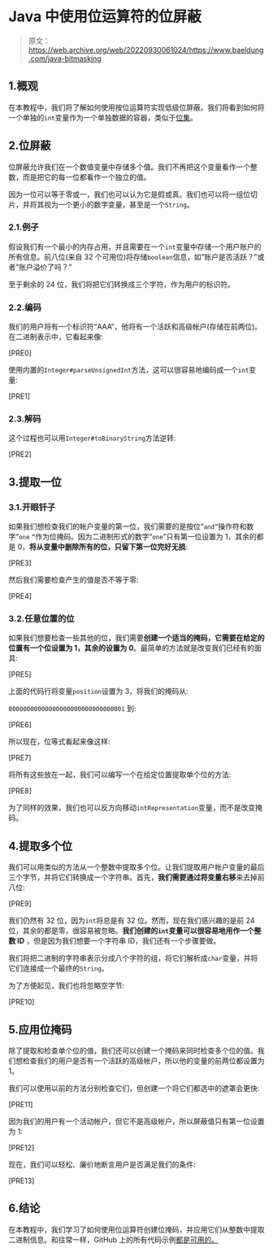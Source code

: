 # Java 中使用位运算符的位屏蔽

> 原文：<https://web.archive.org/web/20220930061024/https://www.baeldung.com/java-bitmasking>

## 1.概观

在本教程中，我们将了解如何使用按位运算符实现低级位屏蔽。我们将看到如何将一个单独的`int`变量作为一个单独数据的容器，类似于[位集](/web/20221128120651/https://www.baeldung.com/java-bitset)。

## 2.位屏蔽

位屏蔽允许我们在一个数值变量中存储多个值。我们不再把这个变量看作一个整数，而是把它的每一位都看作一个独立的值。

因为一位可以等于零或一，我们也可以认为它是假或真。我们也可以将一组位切片，并将其视为一个更小的数字变量，甚至是一个`String`。

### 2.1.例子

假设我们有一个最小的内存占用，并且需要在一个`int`变量中存储一个用户账户的所有信息。前八位(来自 32 个可用位)将存储`boolean`信息，如“账户是否活跃？”或者“账户溢价了吗？”

至于剩余的 24 位，我们将把它们转换成三个字符，作为用户的标识符。

### 2.2.编码

我们的用户将有一个标识符“AAA”，他将有一个活跃和高级帐户(存储在前两位)。在二进制表示中，它看起来像:

[PRE0]

使用内置的`Integer#parseUnsignedInt`方法，这可以很容易地编码成一个`int`变量:

[PRE1]

### 2.3.解码

这个过程也可以用`Integer#toBinaryString`方法逆转:

[PRE2]

## 3.提取一位

### 3.1.开眼钎子

如果我们想检查我们的帐户变量的第一位，我们需要的是按位“`and”`操作符和数字“`one` `“`作为位掩码。因为二进制形式的数字“`one`”只有第一位设置为 1，其余的都是 0，**将从变量中删除所有的位，只留下第一位完好无损**:

[PRE3]

然后我们需要检查产生的值是否不等于零:

[PRE4]

### 3.2.任意位置的位

如果我们想要检查一些其他的位，我们需要**创建一个适当的掩码，它需要在给定的位置有一个位设置为 1，其余的设置为 0**。最简单的方法就是改变我们已经有的面具:

[PRE5]

上面的代码行将变量`position`设置为 3，将我们的掩码从:

`00000000000000000000000000000001`
到:

[PRE6]

所以现在，位等式看起来像这样:

[PRE7]

将所有这些放在一起，我们可以编写一个在给定位置提取单个位的方法:

[PRE8]

为了同样的效果，我们也可以反方向移动`intRepresentation`变量，而不是改变掩码。

## 4.提取多个位

我们可以用类似的方法从一个整数中提取多个位。让我们提取用户帐户变量的最后三个字节，并将它们转换成一个字符串。首先，**我们需要通过将变量右移**来去掉前八位:

[PRE9]

我们仍然有 32 位，因为`int`将总是有 32 位。然而，现在我们感兴趣的是前 24 位，其余的都是零，很容易被忽略。**我们创建的`int`变量可以很容易地用作一个整数 ID** ，但是因为我们想要一个字符串 ID，我们还有一个步骤要做。

我们将把二进制的字符串表示分成八个字符的组，将它们解析成`char`变量，并将它们连接成一个最终的`String`。

为了方便起见，我们也将忽略空字节:

[PRE10]

## 5.应用位掩码

除了提取和检查单个位的值，我们还可以创建一个掩码来同时检查多个位的值。我们想检查我们的用户是否有一个活跃的高级帐户，所以他的变量的前两位都设置为 1。

我们可以使用以前的方法分别检查它们，但创建一个将它们都选中的遮罩会更快:

[PRE11]

因为我们的用户有一个活动帐户，但它不是高级帐户，所以屏蔽值只有第一位设置为 1:

[PRE12]

现在，我们可以轻松、廉价地断言用户是否满足我们的条件:

[PRE13]

## 6.结论

在本教程中，我们学习了如何使用位运算符创建位掩码，并应用它们从整数中提取二进制信息。和往常一样，GitHub 上的所有代码示例[都是可用的。](https://web.archive.org/web/20221128120651/https://github.com/eugenp/tutorials/tree/master/core-java-modules/core-java-lang-operators-2)